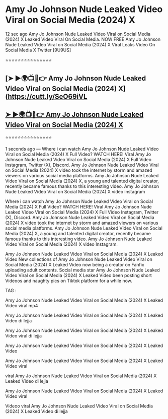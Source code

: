 ﻿# Amy Jo Johnson Nude Leaked Video Viral on Social Media (2024) X



12 sec ago Amy Jo Johnson Nude Leaked Video Viral on Social Media (2024) X Leaked Video Viral On Social Media. NOW FREE Amy Jo Johnson Nude Leaked Video Viral on Social Media (2024) X Viral Leaks Video On Social Media X Twitter [9U9US]

⭐⭐⭐⭐⭐⭐⭐⭐⭐⭐⭐⭐⭐⭐⭐

## [➤ ►🌍📺📱👉 Amy Jo Johnson Nude Leaked Video Viral on Social Media (2024) X](https://cutt.ly/SeO69iVL

## [➤ ►🌍📺📱👉 Amy Jo Johnson Nude Leaked Video Viral on Social Media (2024) X](https://cutt.ly/SeO69iVL)


⭐⭐⭐⭐⭐⭐⭐⭐⭐⭐⭐⭐⭐⭐⭐



1 seconds ago — Where i can watch Amy Jo Johnson Nude Leaked Video Viral on Social Media (2024) X Full Video? WATCH HERE! Viral Amy Jo Johnson Nude Leaked Video Viral on Social Media (2024) X Full Video Instagram, Twitter (X), Discord. Amy Jo Johnson Nude Leaked Video Viral on Social Media (2024) X video took the internet by storm and amazed viewers on various social media platforms. Amy Jo Johnson Nude Leaked Video Viral on Social Media (2024) X, a young and talented digital creator, recently became famous thanks to this interesting video. Amy Jo Johnson Nude Leaked Video Viral on Social Media (2024) X video instagram

Where i can watch Amy Jo Johnson Nude Leaked Video Viral on Social Media (2024) X Full Video? WATCH HERE! Viral Amy Jo Johnson Nude Leaked Video Viral on Social Media (2024) X Full Video Instagram, Twitter (X), Discord. Amy Jo Johnson Nude Leaked Video Viral on Social Media (2024) X video took the internet by storm and amazed viewers on various social media platforms. Amy Jo Johnson Nude Leaked Video Viral on Social Media (2024) X, a young and talented digital creator, recently became famous thanks to this interesting video. Amy Jo Johnson Nude Leaked Video Viral on Social Media (2024) X video Instagram.

Amy Jo Johnson Nude Leaked Video Viral on Social Media (2024) X Leaked Video New collections of Amy Jo Johnson Nude Leaked Video Viral on Social Media (2024) X Leaked Video now being a creator on Fanfix uploading adult contents. Social media star Amy Jo Johnson Nude Leaked Video Viral on Social Media (2024) X Leaked Video been posting short Videoos and naughty pics on Tiktok platform for a while now.

TAG :

 

Amy Jo Johnson Nude Leaked Video Viral on Social Media (2024) X Leaked Video viral mp4

 

Amy Jo Johnson Nude Leaked Video Viral on Social Media (2024) X Leaked Video di lejja

 

Amy Jo Johnson Nude Leaked Video Viral on Social Media (2024) X Leaked Video viral di lejja

 

Amy Jo Johnson Nude Leaked Video Viral on Social Media (2024) X Leaked Video

 

Amy Jo Johnson Nude Leaked Video Viral on Social Media (2024) X Leaked Video viral

 

viral Amy Jo Johnson Nude Leaked Video Viral on Social Media (2024) X Leaked Video di lejja

 

Amy Jo Johnson Nude Leaked Video Viral on Social Media (2024) X Leaked Video viral

 

Videoo viral Amy Jo Johnson Nude Leaked Video Viral on Social Media (2024) X Leaked Video di lejja